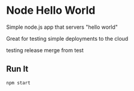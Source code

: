 # Node Hello World

Simple node.js app that servers "hello world"

Great for testing simple deployments to the cloud

testing release merge from test

## Run It

`npm start`
